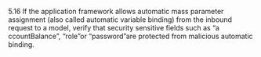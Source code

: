 5.16 If the application framework allows automatic mass parameter assignment (also called automatic variable binding) from the inbound request to a model, verify that security sensitive fields such as “a​ccountBalance”​, “r​ole”​or “p​assword”​are protected from malicious automatic binding.
